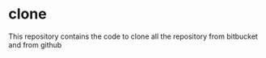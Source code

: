 # clone
This repository contains the code to clone all the repository from bitbucket and from github

